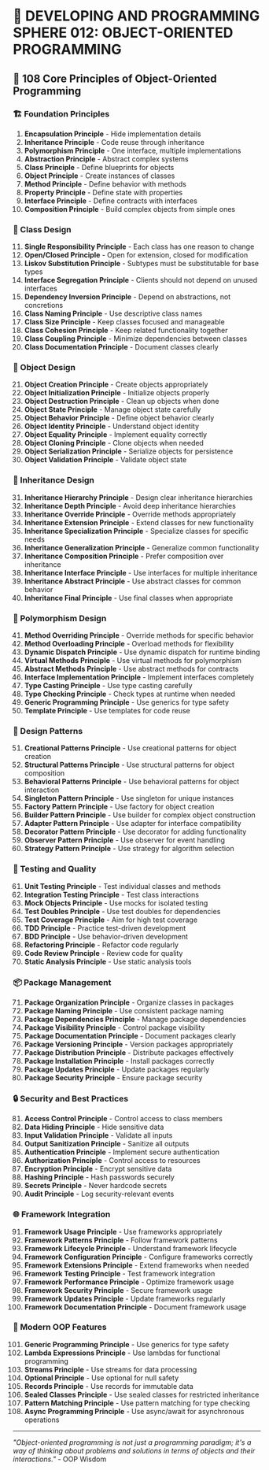 # 🌟 DEVELOPING AND PROGRAMMING SPHERE 012: OBJECT-ORIENTED PROGRAMMING

## 🎯 108 Core Principles of Object-Oriented Programming

### 🏗️ Foundation Principles

1. **Encapsulation Principle** - Hide implementation details
2. **Inheritance Principle** - Code reuse through inheritance
3. **Polymorphism Principle** - One interface, multiple implementations
4. **Abstraction Principle** - Abstract complex systems
5. **Class Principle** - Define blueprints for objects
6. **Object Principle** - Create instances of classes
7. **Method Principle** - Define behavior with methods
8. **Property Principle** - Define state with properties
9. **Interface Principle** - Define contracts with interfaces
10. **Composition Principle** - Build complex objects from simple ones

### 🎯 Class Design

11. **Single Responsibility Principle** - Each class has one reason to change
12. **Open/Closed Principle** - Open for extension, closed for modification
13. **Liskov Substitution Principle** - Subtypes must be substitutable for base types
14. **Interface Segregation Principle** - Clients should not depend on unused interfaces
15. **Dependency Inversion Principle** - Depend on abstractions, not concretions
16. **Class Naming Principle** - Use descriptive class names
17. **Class Size Principle** - Keep classes focused and manageable
18. **Class Cohesion Principle** - Keep related functionality together
19. **Class Coupling Principle** - Minimize dependencies between classes
20. **Class Documentation Principle** - Document classes clearly

### 🧮 Object Design

21. **Object Creation Principle** - Create objects appropriately
22. **Object Initialization Principle** - Initialize objects properly
23. **Object Destruction Principle** - Clean up objects when done
24. **Object State Principle** - Manage object state carefully
25. **Object Behavior Principle** - Define object behavior clearly
26. **Object Identity Principle** - Understand object identity
27. **Object Equality Principle** - Implement equality correctly
28. **Object Cloning Principle** - Clone objects when needed
29. **Object Serialization Principle** - Serialize objects for persistence
30. **Object Validation Principle** - Validate object state

### 🎨 Inheritance Design

31. **Inheritance Hierarchy Principle** - Design clear inheritance hierarchies
32. **Inheritance Depth Principle** - Avoid deep inheritance hierarchies
33. **Inheritance Override Principle** - Override methods appropriately
34. **Inheritance Extension Principle** - Extend classes for new functionality
35. **Inheritance Specialization Principle** - Specialize classes for specific needs
36. **Inheritance Generalization Principle** - Generalize common functionality
37. **Inheritance Composition Principle** - Prefer composition over inheritance
38. **Inheritance Interface Principle** - Use interfaces for multiple inheritance
39. **Inheritance Abstract Principle** - Use abstract classes for common behavior
40. **Inheritance Final Principle** - Use final classes when appropriate

### 🔧 Polymorphism Design

41. **Method Overriding Principle** - Override methods for specific behavior
42. **Method Overloading Principle** - Overload methods for flexibility
43. **Dynamic Dispatch Principle** - Use dynamic dispatch for runtime binding
44. **Virtual Methods Principle** - Use virtual methods for polymorphism
45. **Abstract Methods Principle** - Use abstract methods for contracts
46. **Interface Implementation Principle** - Implement interfaces completely
47. **Type Casting Principle** - Use type casting carefully
48. **Type Checking Principle** - Check types at runtime when needed
49. **Generic Programming Principle** - Use generics for type safety
50. **Template Principle** - Use templates for code reuse

### 🚀 Design Patterns

51. **Creational Patterns Principle** - Use creational patterns for object creation
52. **Structural Patterns Principle** - Use structural patterns for object composition
53. **Behavioral Patterns Principle** - Use behavioral patterns for object interaction
54. **Singleton Pattern Principle** - Use singleton for unique instances
55. **Factory Pattern Principle** - Use factory for object creation
56. **Builder Pattern Principle** - Use builder for complex object construction
57. **Adapter Pattern Principle** - Use adapter for interface compatibility
58. **Decorator Pattern Principle** - Use decorator for adding functionality
59. **Observer Pattern Principle** - Use observer for event handling
60. **Strategy Pattern Principle** - Use strategy for algorithm selection

### 🧪 Testing and Quality

61. **Unit Testing Principle** - Test individual classes and methods
62. **Integration Testing Principle** - Test class interactions
63. **Mock Objects Principle** - Use mocks for isolated testing
64. **Test Doubles Principle** - Use test doubles for dependencies
65. **Test Coverage Principle** - Aim for high test coverage
66. **TDD Principle** - Practice test-driven development
67. **BDD Principle** - Use behavior-driven development
68. **Refactoring Principle** - Refactor code regularly
69. **Code Review Principle** - Review code for quality
70. **Static Analysis Principle** - Use static analysis tools

### 📦 Package Management

71. **Package Organization Principle** - Organize classes in packages
72. **Package Naming Principle** - Use consistent package naming
73. **Package Dependencies Principle** - Manage package dependencies
74. **Package Visibility Principle** - Control package visibility
75. **Package Documentation Principle** - Document packages clearly
76. **Package Versioning Principle** - Version packages appropriately
77. **Package Distribution Principle** - Distribute packages effectively
78. **Package Installation Principle** - Install packages correctly
79. **Package Updates Principle** - Update packages regularly
80. **Package Security Principle** - Ensure package security

### 🔒 Security and Best Practices

81. **Access Control Principle** - Control access to class members
82. **Data Hiding Principle** - Hide sensitive data
83. **Input Validation Principle** - Validate all inputs
84. **Output Sanitization Principle** - Sanitize all outputs
85. **Authentication Principle** - Implement secure authentication
86. **Authorization Principle** - Control access to resources
87. **Encryption Principle** - Encrypt sensitive data
88. **Hashing Principle** - Hash passwords securely
89. **Secrets Principle** - Never hardcode secrets
90. **Audit Principle** - Log security-relevant events

### 🌐 Framework Integration

91. **Framework Usage Principle** - Use frameworks appropriately
92. **Framework Patterns Principle** - Follow framework patterns
93. **Framework Lifecycle Principle** - Understand framework lifecycle
94. **Framework Configuration Principle** - Configure frameworks correctly
95. **Framework Extensions Principle** - Extend frameworks when needed
96. **Framework Testing Principle** - Test framework integration
97. **Framework Performance Principle** - Optimize framework usage
98. **Framework Security Principle** - Secure framework usage
99. **Framework Updates Principle** - Update frameworks regularly
100. **Framework Documentation Principle** - Document framework usage

### 🚀 Modern OOP Features

101. **Generic Programming Principle** - Use generics for type safety
102. **Lambda Expressions Principle** - Use lambdas for functional programming
103. **Streams Principle** - Use streams for data processing
104. **Optional Principle** - Use optional for null safety
105. **Records Principle** - Use records for immutable data
106. **Sealed Classes Principle** - Use sealed classes for restricted inheritance
107. **Pattern Matching Principle** - Use pattern matching for type checking
108. **Async Programming Principle** - Use async/await for asynchronous operations

---

*"Object-oriented programming is not just a programming paradigm; it's a way of thinking about problems and solutions in terms of objects and their interactions."* - OOP Wisdom




